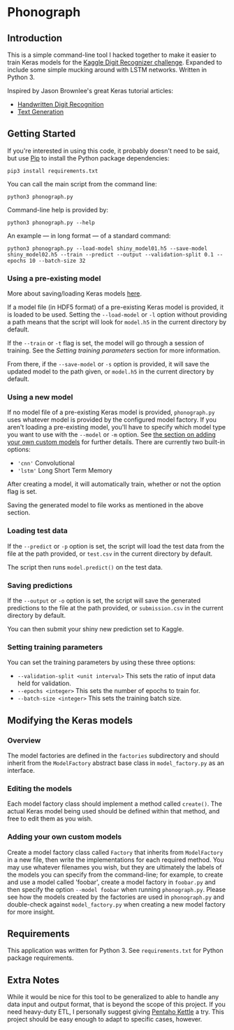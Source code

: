 # Phonograph

## Introduction

This is a simple command-line tool I hacked together to make it easier to train Keras models for the [Kaggle Digit Recognizer challenge](https://www.kaggle.com/c/digit-recognizer). Expanded to include some simple mucking around with LSTM networks. Written in Python 3.

Inspired by Jason Brownlee's great Keras tutorial articles:

- [Handwritten Digit Recognition](http://machinelearningmastery.com/handwritten-digit-recognition-using-convolutional-neural-networks-python-keras/)
- [Text Generation](http://machinelearningmastery.com/text-generation-lstm-recurrent-neural-networks-python-keras/)

## Getting Started

If you're interested in using this code, it probably doesn't need to be said, but use [Pip](https://pypi.python.org/pypi/pip) to install the Python package dependencies:

```
pip3 install requirements.txt
```

You can call the main script from the command line:

```
python3 phonograph.py
```

Command-line help is provided by:

```
python3 phonograph.py --help
```

An example — in long format — of a standard command:

```
python3 phonograph.py --load-model shiny_model01.h5 --save-model shiny_model02.h5 --train --predict --output --validation-split 0.1 --epochs 10 --batch-size 32
```

### Using a pre-existing model

More about saving/loading Keras models [here](https://keras.io/getting-started/faq/#how-can-i-save-a-keras-model).

If a model file (in HDF5 format) of a pre-existing Keras model is provided, it is loaded to be used. Setting the `--load-model` or `-l` option without providing a path means that the script will look for `model.h5` in the current directory by default.

If the `--train` or `-t` flag is set, the model will go through a session of training. See the *Setting training parameters* section for more information.

From there, if the `--save-model` or `-s` option is provided, it will save the updated model to the path given, or `model.h5` in the current directory by default.

### Using a new model

If no model file of a pre-existing Keras model is provided, `phonograph.py` uses whatever model is provided by the configured model factory. If you aren't loading a pre-existing model, you'll have to specify which model type you want to use with the `--model` or `-m` option. See [the section on adding your own custom models](#adding-your-own-custom-models) for further details. There are currently two built-in options:

- `'cnn'` Convolutional
- `'lstm'` Long Short Term Memory

After creating a model, it will automatically train, whether or not the option flag is set.

Saving the generated model to file works as mentioned in the above section.

### Loading test data

If the `--predict` or `-p` option is set, the script will load the test data from the file at the path provided, or `test.csv` in the current directory by default.

The script then runs `model.predict()` on the test data.

### Saving predictions

If the `--output` or `-o` option is set, the script will save the generated predictions to the file at the path provided, or `submission.csv` in the current directory by default.

You can then submit your shiny new prediction set to Kaggle.

### Setting training parameters

You can set the training parameters by using these three options:

- `--validation-split <unit interval>` This sets the ratio of input data held for validation.
- `--epochs <integer>` This sets the number of epochs to train for.
- `--batch-size <integer>` This sets the training batch size.

## Modifying the Keras models

### Overview

The model factories are defined in the `factories` subdirectory and should inherit from the `ModelFactory` abstract base class in `model_factory.py` as an interface.

### Editing the models

Each model factory class should implement a method called `create()`. The actual Keras model being used should be defined within that method, and free to edit them as you wish.

### Adding your own custom models

Create a model factory class called `Factory` that inherits from `ModelFactory` in a new file, then write the implementations for each required method. You may use whatever filenames you wish, but they are ultimately the labels of the models you can specify from the command-line; for example, to create and use a model called 'foobar', create a model factory in `foobar.py` and then specify the option `--model foobar` when running `phonograph.py`. Please see how the models created by the factories are used in `phonograph.py` and double-check against `model_factory.py` when creating a new model factory for more insight.

## Requirements

This application was written for Python 3. See `requirements.txt` for Python package requirements.

## Extra Notes

While it would be nice for this tool to be generalized to able to handle any data input and output format, that is beyond the scope of this project. If you need heavy-duty ETL, I personally suggest giving [Pentaho Kettle](http://community.pentaho.com/projects/data-integration/) a try. This project should be easy enough to adapt to specific cases, however.

